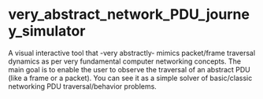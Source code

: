 # very_abstract_network_PDU_journey_simulator
A visual interactive tool that -very abstractly- mimics packet/frame traversal dynamics as per very fundamental computer networking concepts. The main goal is to enable the user to observe the traversal of an abstract PDU (like a frame or a packet). You can see it as a simple solver of basic/classic networking PDU traversal/behavior problems.
